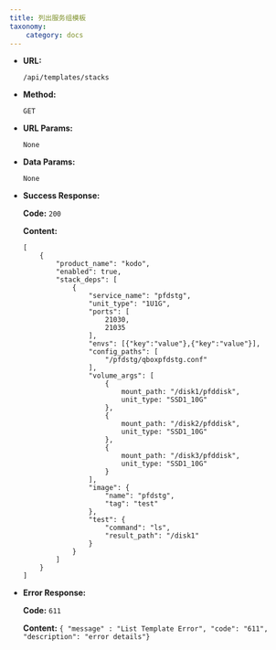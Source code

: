 ```yaml
---
title: 列出服务组模板
taxonomy:
    category: docs
---
```

 
* **URL:**

    `/api/templates/stacks`

* **Method:**

    `GET`

* **URL Params:**

	`None`

* **Data Params:**

    `None`

* **Success Response:**

	**Code:** `200`

	**Content:** 
	
	```
	[
		{
			"product_name": "kodo",
			"enabled": true,
			"stack_deps": [
				{
					"service_name": "pfdstg",
					"unit_type": "1U1G",
					"ports": [
						21030,
						21035
					],
					"envs": [{"key":"value"},{"key":"value"}],
					"config_paths": [
						"/pfdstg/qboxpfdstg.conf"
					],
					"volume_args": [
						{
							mount_path: "/disk1/pfddisk",
							unit_type: "SSD1_10G"
						},
						{
							mount_path: "/disk2/pfddisk",
							unit_type: "SSD1_10G"
						},
						{
							mount_path: "/disk3/pfddisk",
							unit_type: "SSD1_10G"
						}
					],
					"image": {
						"name": "pfdstg",
						"tag": "test"
					},
					"test": {
						"command": "ls",
						"result_path": "/disk1"
					}
				}
			]
		}
	]
	```	
* **Error Response:**

	**Code:** `611`
  	
  	**Content:** `{ "message" : "List Template Error", "code": "611", "description": "error details"}`
